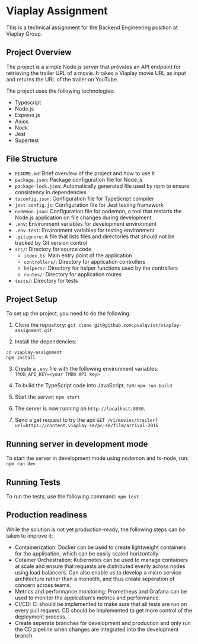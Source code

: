 # Viaplay Assignment

This is a technical assignment for the Backend Engineering position at Viaplay Group.

## Project Overview

The project is a simple Node.js server that provides an API endpoint for retrieving the trailer URL of a movie. It takes a Viaplay movie URL as input and returns the URL of the trailer on YouTube.

The project uses the following technologies:

- Typescript
- Node.js
- Express.js
- Axios
- Nock
- Jest
- Supertest

## File Structure

- `README.md`: Brief overview of the project and how to use it
- `package.json`: Package configuration file for Node.js
- `package-lock.json`: Automatically generated file used by npm to ensure consistency in dependencies
- `tsconfig.json`: Configuration file for TypeScript compiler
- `jest.config.js`: Configuration file for Jest testing framework
- `nodemon.json`: Configuration file for nodemon, a tool that restarts the Node.js application on file changes during development
- `.env`: Environment variables for development environment
- `.env.test`: Environment variables for testing environment
- `.gitignore`: A file that lists files and directories that should not be tracked by Git version control
- `src/`: Directory for source code
  - `index.ts`: Main entry point of the application
  - `controllers/`: Directory for application controllers
  - `helpers/`: Directory for helper functions used by the controllers
  - `routes/`: Directory for application routes
- `tests/`: Directory for tests

## Project Setup

To set up the project, you need to do the following:

1. Clone the repository: `git clone git@github.com:psalqvist/viaplay-assignment.git`

2. Install the dependencies:

```
cd viaplay-assignment
npm install
```

3. Create a `.env` file with the following environment variables: `TMDB_API_KEY=<your TMDb API key>`

4. To build the TypeScript code into JavaScript, run: `npm run build`

5. Start the server: `npm start`

6. The server is now running on `http://localhost:8080`.

7. Send a get request to try the api: `GET /v1/movies/trailer?url=https://content.viaplay.se/pc-se/film/arrival-2016`

## Running server in development mode

To start the server in development mode using nodemon and ts-node, run: `npm run dev`

## Running Tests

To run the tests, use the following command: `npm test`

## Production readiness

While the solution is not yet production-ready, the following steps can be taken to improve it:

- Containerization: Docker can be used to create lightweight containers for the application, which can be easily scaled horizontally.
- Cotainer Orchestration: Kubernetes can be used to manage containers at scale and ensure that requests are distributed evenly across nodes using load balancers. Can also enable us to develop a micro service architecture rather than a monolith, and thus create seperation of concern across teams.
- Metrics and performance monitoring: Prometheus and Grafana can be used to monitor the application's metrics and performance.
- CI/CD: CI should be implemented to make sure that all tests are run on every pull request. CD should be implemented to get more control of the deployment process.
- Create seperate branches for development and production and only run the CD pipeline when changes are integrated into the development branch.





